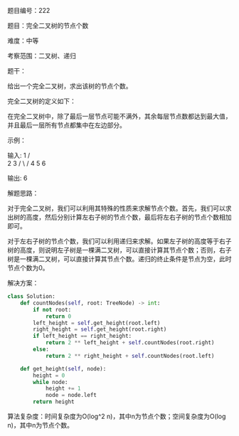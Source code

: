 题目编号：222

题目：完全二叉树的节点个数

难度：中等

考察范围：二叉树、递归

题干：

给出一个完全二叉树，求出该树的节点个数。

完全二叉树的定义如下：

在完全二叉树中，除了最后一层节点可能不满外，其余每层节点数都达到最大值，并且最后一层所有节点都集中在左边部分。

示例：

输入: 
    1
   / \
  2   3
 / \  /
4  5 6

输出: 6

解题思路：

对于完全二叉树，我们可以利用其特殊的性质来求解节点个数。首先，我们可以求出树的高度，然后分别计算左右子树的节点个数，最后将左右子树的节点个数相加即可。

对于左右子树的节点个数，我们可以利用递归来求解。如果左子树的高度等于右子树的高度，则说明左子树是一棵满二叉树，可以直接计算其节点个数；否则，右子树是一棵满二叉树，可以直接计算其节点个数。递归的终止条件是节点为空，此时节点个数为0。

解决方案：

```python
class Solution:
    def countNodes(self, root: TreeNode) -> int:
        if not root:
            return 0
        left_height = self.get_height(root.left)
        right_height = self.get_height(root.right)
        if left_height == right_height:
            return 2 ** left_height + self.countNodes(root.right)
        else:
            return 2 ** right_height + self.countNodes(root.left)

    def get_height(self, node):
        height = 0
        while node:
            height += 1
            node = node.left
        return height
```

算法复杂度：时间复杂度为O(log^2 n)，其中n为节点个数；空间复杂度为O(log n)，其中n为节点个数。